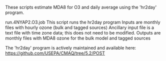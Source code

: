 These scripts estimate MDA8 for O3 and daily average using the 'hr2day' program.

run.4NYAP2.O3.job
        This script runs the hr2day program
        Inputs are monthly files with hourly ozone (bulk and tagged sources)
        Ancillary input file is a text file with time zone data; this does not need to be modified.
        Outputs are monthly files with MDA8 ozone for the bulk model and tagged sources


The 'hr2day' program is actively maintained and available here:
https://github.com/USEPA/CMAQ/tree/5.2/POST

